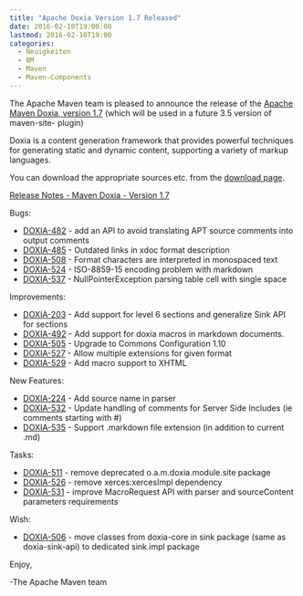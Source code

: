 ```yaml
---
title: "Apache Doxia Version 1.7 Released"
date: 2016-02-10T19:00:00
lastmod: 2016-02-10T19:00
categories:
  - Neuigkeiten
  - BM
  - Maven
  - Maven-Components
---
```

The Apache Maven team is pleased to announce the release of the [Apache Maven 
Doxia, version 1.7](https://maven.apache.org/doxia/doxia/)
(which will be used in a future 3.5 version of maven-site-
plugin)
 
Doxia is a content generation framework that provides powerful techniques for 
generating static and dynamic content, supporting a variety of markup 
languages.
 
You can download the appropriate sources etc. from the [download page](https://maven.apache.org/doxia/doxia/download.cgi).

<!-- more -->

[Release Notes - Maven Doxia - Version 1.7](https://issues.apache.org/jira/secure/ReleaseNote.jspa?projectId=12317230&version=12330561)

Bugs:

 * [DOXIA-482](https://issues.apache.org/jira/browse/DOXIA-482) -  add an API to avoid translating APT source comments into output comments
 * [DOXIA-485](https://issues.apache.org/jira/browse/DOXIA-485) -  Outdated links in xdoc format description
 * [DOXIA-508](https://issues.apache.org/jira/browse/DOXIA-508) -  Format characters are interpreted in monospaced text
 * [DOXIA-524](https://issues.apache.org/jira/browse/DOXIA-524) -  ISO-8859-15 encoding problem with markdown 
 * [DOXIA-537](https://issues.apache.org/jira/browse/DOXIA-537) -  NullPointerException parsing table cell with single space

Improvements:

 * [DOXIA-203](https://issues.apache.org/jira/browse/DOXIA-203) -  Add support for level 6 sections and generalize Sink API for sections
 * [DOXIA-492](https://issues.apache.org/jira/browse/DOXIA-492) -  Add support for doxia macros in markdown documents.
 * [DOXIA-505](https://issues.apache.org/jira/browse/DOXIA-505) -  Upgrade to Commons Configuration 1.10
 * [DOXIA-527](https://issues.apache.org/jira/browse/DOXIA-527) -  Allow multiple extensions for given format
 * [DOXIA-529](https://issues.apache.org/jira/browse/DOXIA-529) -  Add macro support to XHTML 

New Features:

 * [DOXIA-224](https://issues.apache.org/jira/browse/DOXIA-224) -  Add source name in parser
 * [DOXIA-532](https://issues.apache.org/jira/browse/DOXIA-532) -  Update handling of comments for Server Side Includes (ie comments starting with #)
 * [DOXIA-535](https://issues.apache.org/jira/browse/DOXIA-535) -  Support .markdown file extension (in addition to current .md)

Tasks:

 * [DOXIA-511](https://issues.apache.org/jira/browse/DOXIA-511) -  remove deprecated o.a.m.doxia.module.site package
 * [DOXIA-526](https://issues.apache.org/jira/browse/DOXIA-526) -  remove xerces:xercesImpl dependency
 * [DOXIA-531](https://issues.apache.org/jira/browse/DOXIA-531) -  improve MacroRequest API with parser and sourceContent parameters requirements

Wish:

 * [DOXIA-506](https://issues.apache.org/jira/browse/DOXIA-506) -  move classes from doxia-core in sink package (same as doxia-sink-api) to dedicated sink.impl package


Enjoy,
 
-The Apache Maven team
